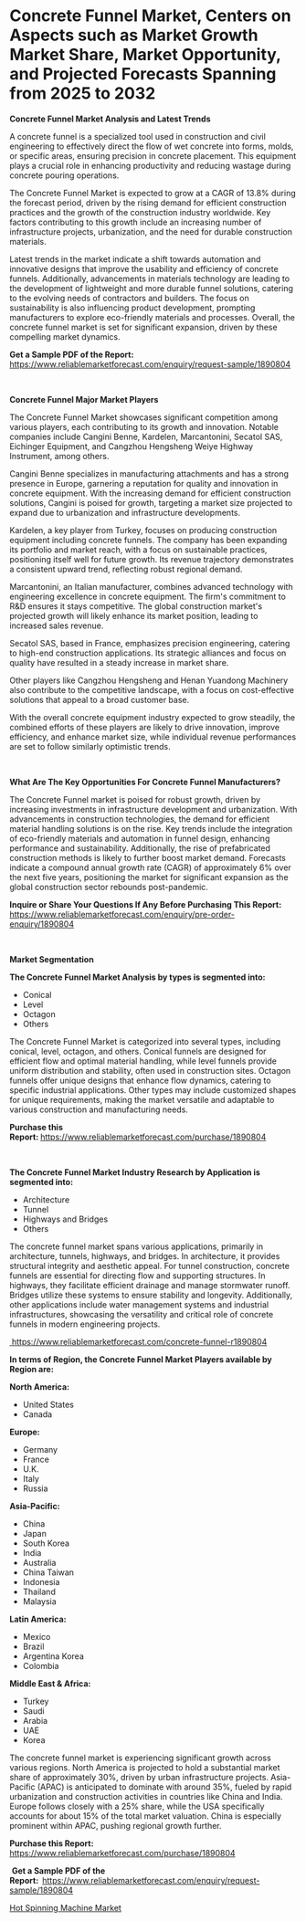 <p><h1>Concrete Funnel Market, Centers on Aspects such as Market Growth Market Share, Market Opportunity, and Projected Forecasts Spanning from 2025 to 2032</h1></p><p><strong>Concrete Funnel Market Analysis and Latest Trends</strong></p>
<p><p>A concrete funnel is a specialized tool used in construction and civil engineering to effectively direct the flow of wet concrete into forms, molds, or specific areas, ensuring precision in concrete placement. This equipment plays a crucial role in enhancing productivity and reducing wastage during concrete pouring operations.</p><p>The Concrete Funnel Market is expected to grow at a CAGR of 13.8% during the forecast period, driven by the rising demand for efficient construction practices and the growth of the construction industry worldwide. Key factors contributing to this growth include an increasing number of infrastructure projects, urbanization, and the need for durable construction materials. </p><p>Latest trends in the market indicate a shift towards automation and innovative designs that improve the usability and efficiency of concrete funnels. Additionally, advancements in materials technology are leading to the development of lightweight and more durable funnel solutions, catering to the evolving needs of contractors and builders. The focus on sustainability is also influencing product development, prompting manufacturers to explore eco-friendly materials and processes. Overall, the concrete funnel market is set for significant expansion, driven by these compelling market dynamics.</p></p>
<p><strong>Get a Sample PDF of the Report:&nbsp;</strong> <a href="https://www.reliablemarketforecast.com/enquiry/request-sample/1890804?utm_campaign=2393&utm_medium=2&utm_source=Github&utm_content=ia&utm_term=11042025&utm_id=concrete-funnel">https://www.reliablemarketforecast.com/enquiry/request-sample/1890804</a></p>
<p>&nbsp;</p>
<p><strong>Concrete Funnel Major Market Players</strong></p>
<p><p>The Concrete Funnel Market showcases significant competition among various players, each contributing to its growth and innovation. Notable companies include Cangini Benne, Kardelen, Marcantonini, Secatol SAS, Eichinger Equipment, and Cangzhou Hengsheng Weiye Highway Instrument, among others. </p><p>Cangini Benne specializes in manufacturing attachments and has a strong presence in Europe, garnering a reputation for quality and innovation in concrete equipment. With the increasing demand for efficient construction solutions, Cangini is poised for growth, targeting a market size projected to expand due to urbanization and infrastructure developments.</p><p>Kardelen, a key player from Turkey, focuses on producing construction equipment including concrete funnels. The company has been expanding its portfolio and market reach, with a focus on sustainable practices, positioning itself well for future growth. Its revenue trajectory demonstrates a consistent upward trend, reflecting robust regional demand.</p><p>Marcantonini, an Italian manufacturer, combines advanced technology with engineering excellence in concrete equipment. The firm's commitment to R&D ensures it stays competitive. The global construction market's projected growth will likely enhance its market position, leading to increased sales revenue. </p><p>Secatol SAS, based in France, emphasizes precision engineering, catering to high-end construction applications. Its strategic alliances and focus on quality have resulted in a steady increase in market share.</p><p>Other players like Cangzhou Hengsheng and Henan Yuandong Machinery also contribute to the competitive landscape, with a focus on cost-effective solutions that appeal to a broad customer base.</p><p>With the overall concrete equipment industry expected to grow steadily, the combined efforts of these players are likely to drive innovation, improve efficiency, and enhance market size, while individual revenue performances are set to follow similarly optimistic trends.</p></p>
<p>&nbsp;</p>
<p><strong>What Are The Key Opportunities For Concrete Funnel Manufacturers?</strong></p>
<p><p>The Concrete Funnel market is poised for robust growth, driven by increasing investments in infrastructure development and urbanization. With advancements in construction technologies, the demand for efficient material handling solutions is on the rise. Key trends include the integration of eco-friendly materials and automation in funnel design, enhancing performance and sustainability. Additionally, the rise of prefabricated construction methods is likely to further boost market demand. Forecasts indicate a compound annual growth rate (CAGR) of approximately 6% over the next five years, positioning the market for significant expansion as the global construction sector rebounds post-pandemic.</p></p>
<p><strong>Inquire or Share Your Questions If Any Before Purchasing This Report:</strong> <a href="https://www.reliablemarketforecast.com/enquiry/pre-order-enquiry/1890804?utm_campaign=2393&utm_medium=2&utm_source=Github&utm_content=ia&utm_term=11042025&utm_id=concrete-funnel">https://www.reliablemarketforecast.com/enquiry/pre-order-enquiry/1890804</a></p>
<p>&nbsp;</p>
<p><strong>Market Segmentation</strong></p>
<p><strong>The Concrete Funnel Market Analysis by types is segmented into:</strong></p>
<p><ul><li>Conical</li><li>Level</li><li>Octagon</li><li>Others</li></ul></p>
<p><p>The Concrete Funnel Market is categorized into several types, including conical, level, octagon, and others. Conical funnels are designed for efficient flow and optimal material handling, while level funnels provide uniform distribution and stability, often used in construction sites. Octagon funnels offer unique designs that enhance flow dynamics, catering to specific industrial applications. Other types may include customized shapes for unique requirements, making the market versatile and adaptable to various construction and manufacturing needs.</p></p>
<p><strong>Purchase this Report:&nbsp;</strong><a href="https://www.reliablemarketforecast.com/purchase/1890804?utm_campaign=2393&utm_medium=2&utm_source=Github&utm_content=ia&utm_term=11042025&utm_id=concrete-funnel">https://www.reliablemarketforecast.com/purchase/1890804</a></p>
<p>&nbsp;</p>
<p><strong>The Concrete Funnel Market Industry Research by Application is segmented into:</strong></p>
<p><ul><li>Architecture</li><li>Tunnel</li><li>Highways and Bridges</li><li>Others</li></ul></p>
<p><p>The concrete funnel market spans various applications, primarily in architecture, tunnels, highways, and bridges. In architecture, it provides structural integrity and aesthetic appeal. For tunnel construction, concrete funnels are essential for directing flow and supporting structures. In highways, they facilitate efficient drainage and manage stormwater runoff. Bridges utilize these systems to ensure stability and longevity. Additionally, other applications include water management systems and industrial infrastructures, showcasing the versatility and critical role of concrete funnels in modern engineering projects.</p></p>
<p><a href="https://www.reliablemarketforecast.com/concrete-funnel-r1890804?utm_campaign=2393&utm_medium=2&utm_source=Github&utm_content=ia&utm_term=11042025&utm_id=concrete-funnel">&nbsp;https://www.reliablemarketforecast.com/concrete-funnel-r1890804</a></p>
<p><strong>In terms of Region, the Concrete Funnel Market Players available by Region are:</strong></p>
<p>
    <p> <strong> North America: </strong>
        <ul>
            <li>United States</li>
            <li>Canada</li>
        </ul>
        </p> 
    <p> <strong> Europe: </strong>
        <ul>
            <li>Germany</li>
            <li>France</li>
            <li>U.K.</li>
            <li>Italy</li>
            <li>Russia</li>
        </ul>
        </p> 
    <p> <strong> Asia-Pacific: </strong>
        <ul>
            <li>China</li>
            <li>Japan</li>
            <li>South Korea</li>
            <li>India</li>
            <li>Australia</li>
            <li>China Taiwan</li>
            <li>Indonesia</li>
            <li>Thailand</li>
            <li>Malaysia</li>
        </ul>
        </p> 
    <p> <strong> Latin America: </strong>
        <ul>
            <li>Mexico</li>
            <li>Brazil</li>
            <li>Argentina Korea</li>
            <li>Colombia</li>
        </ul>
        </p> 
    <p> <strong> Middle East & Africa: </strong>
        <ul>
            <li>Turkey</li>
            <li>Saudi</li>
            <li>Arabia</li>
            <li>UAE</li>
            <li>Korea</li>
        </ul>
    </p>
    </p>
<p><p>The concrete funnel market is experiencing significant growth across various regions. North America is projected to hold a substantial market share of approximately 30%, driven by urban infrastructure projects. Asia-Pacific (APAC) is anticipated to dominate with around 35%, fueled by rapid urbanization and construction activities in countries like China and India. Europe follows closely with a 25% share, while the USA specifically accounts for about 15% of the total market valuation. China is especially prominent within APAC, pushing regional growth further.</p></p>
<p><strong>Purchase this Report: </strong><a href="https://www.reliablemarketforecast.com/purchase/1890804?utm_campaign=2393&utm_medium=2&utm_source=Github&utm_content=ia&utm_term=11042025&utm_id=concrete-funnel">https://www.reliablemarketforecast.com/purchase/1890804</a></p>
<p>&nbsp;<strong>Get a Sample PDF of the Report:&nbsp;&nbsp;</strong><a href="https://www.reliablemarketforecast.com/enquiry/request-sample/1890804?utm_campaign=2393&utm_medium=2&utm_source=Github&utm_content=ia&utm_term=11042025&utm_id=concrete-funnel">https://www.reliablemarketforecast.com/enquiry/request-sample/1890804</a></p>
<p><strong></strong></p>
<p><p><a href="https://github.com/arvelm4nthig/Market-Research-Report-List-1/blob/main/hot-spinning-machine-market.md?utm_campaign=2393&utm_medium=2&utm_source=Github&utm_content=ia&utm_term=11042025&utm_id=concrete-funnel">Hot Spinning Machine Market</a></p></p>
